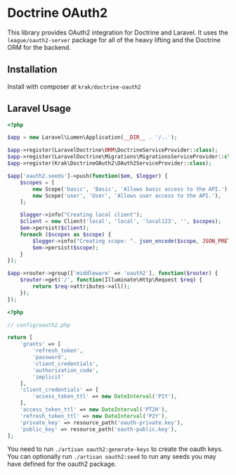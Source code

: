 # Doctrine OAuth2

This library provides OAuth2 integration for Doctrine and Laravel. It uses the `league/oauth2-server` package for all of the heavy lifting and the Doctrine ORM for the backend.

## Installation

Install with composer at `krak/doctrine-oauth2`

## Laravel Usage

```php
<?php

$app = new Laravel\Lumen\Application(__DIR__ . '/..');

$app->register(LaravelDoctrine\ORM\DoctrineServiceProvider::class);
$app->register(LaravelDoctrine\Migrations\MigrationsServiceProvider::class);
$app->register(Krak\DoctrineOAuth2\OAuth2ServiceProvider::class);

$app['oauth2.seeds']->push(function($em, $logger) {
    $scopes = [
        new Scope('basic', 'Basic', 'Allows basic access to the API.'),
        new Scope('user', 'User', 'Allows user access to the API.'),
    ];

    $logger->info("Creating local client");
    $client = new Client('local', 'local', 'local123', '', $scopes);
    $em->persist($client);
    foreach ($scopes as $scope) {
        $logger->info("Creating scope: ". json_encode($scope, JSON_PRETTY_PRINT));
        $em->persist($scope);
    }
});

$app->router->group(['middleware' => 'oauth2'], function($router) {
    $router->get('/', function(Illuminate\Http\Request $req) {
        return $req->attributes->all();
    });
});
```


```php
<?php

// config/oauth2.php

return [
    'grants' => [
        'refresh_token',
        'password',
        'client_credentials',
        'authorization_code',
        'implicit'
    ],
    'client_credentials' => [
        'access_token_ttl' => new DateInterval('P1Y'),
    ],
    'access_token_ttl' => new DateInterval('PT2H'),
    'refresh_token_ttl' => new DateInterval('P2Y'),
    'private_key' => resource_path('oauth-private.key'),
    'public_key' => resource_path('oauth-public.key'),
];
```

You need to run `./artisan oauth2:generate-keys` to create the oauth keys. You can optionally run `./artisan oauth2:seed` to run any seeds you may have defined for the oauth2 package.
